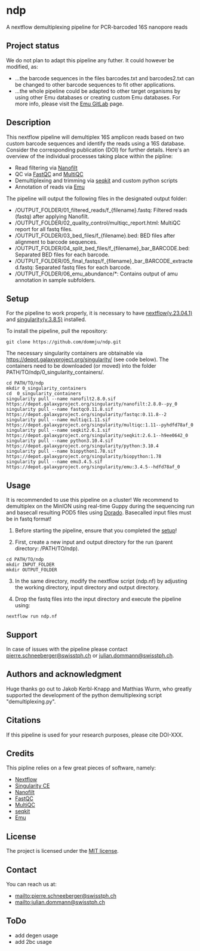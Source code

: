 # ndp
A nextflow demultiplexing pipeline for PCR-barcoded 16S nanopore reads

## Project status
We do not plan to adapt this pipeline any futher. It could however be modified, as:

* ...the barcode sequences in the files barcodes.txt and barcodes2.txt can be changed to other barcode sequences to fit other applications.
* ...the whole pipeline could be adapted to other target organisms by using other Emu databases or creating custom Emu databases. For more info, please visit the [Emu GitLab](https://gitlab.com/treangenlab/emu) page.

## Description

This nextflow pipeline will demultiplex 16S amplicon reads based on two custom barcode sequences and identify the reads using a 16S database. Consider the corresponding publication (DOI) for further details. Here's an overview of the individual processes taking place within the pipline:

* Read filtering via [Nanofilt](https://github.com/wdecoster/nanofilt)
* QC via [FastQC](https://github.com/s-andrews/FastQC) and [MultiQC](https://multiqc.info/)
* Demultiplexing and trimming via [seqkit](https://github.com/shenwei356/seqkit) and custom python scripts
* Annotation of reads via [Emu](https://gitlab.com/treangenlab/emu)

The pipeline will output the following files in the designated output folder:
* /OUTPUT_FOLDER/01_filtered_reads/f_{filename}.fastq: Filtered reads (fastq) after applying Nanofilt.
* /OUTPUT_FOLDER/02_quality_control/multiqc_report.html: MultiQC report for all fastq files.
* /OUTPUT_FOLDER/03_bed_files/f_{filename}.bed: BED files after alignment to barcode sequences.
* /OUTPUT_FOLDER/04_split_bed_files/f_{filename}_bar_BARCODE.bed: Separated BED files for each barcode.
* /OUTPUT_FOLDER/05_final_fastqs/f_{filename}_bar_BARCODE_extracted.fastq: Separated fastq files for each barcode.
* /OUTPUT_FOLDER/06_emu_abundance/*: Contains output of amu annotation in sample subfolders.

## Setup

For the pipeline to work properly, it is necessary to have [nextflow(v.23.04.1)](https://github.com/nextflow-io/nextflow) and [singularity(v.3.8.5)](https://github.com/sylabs/singularity) installed.

To install the pipeline, pull the repository:

```
git clone https://github.com/dommju/ndp.git
```

The necessary singularity containers are obtainable via https://depot.galaxyproject.org/singularity/ (see code below). The containers need to be downloaded (or moved) into the folder PATH/TO/ndp/0_singularity_containers/.

```
cd PATH/TO/ndp
mkdir 0_singularity_containers
cd  0_singularity_containers
singularity pull --name nanofilt2.8.0.sif https://depot.galaxyproject.org/singularity/nanofilt:2.8.0--py_0
singularity pull --name fastqc0.11.8.sif https://depot.galaxyproject.org/singularity/fastqc:0.11.8--2
singularity pull --name multiqc1.11.sif https://depot.galaxyproject.org/singularity/multiqc:1.11--pyhdfd78af_0
singularity pull --name seqkit2.6.1.sif https://depot.galaxyproject.org/singularity/seqkit:2.6.1--h9ee0642_0
singularity pull --name python3.10.4.sif https://depot.galaxyproject.org/singularity/python:3.10.4
singularity pull --name biopython1.78.sif https://depot.galaxyproject.org/singularity/biopython:1.78
singularity pull --name emu3.4.5.sif https://depot.galaxyproject.org/singularity/emu:3.4.5--hdfd78af_0
```

## Usage

It is recommended to use this pipeline on a cluster! 
We recommend to demultiplex on the MinION using real-time Guppy during the sequencing run and basecall resulting POD5 files using [Dorado](https://github.com/nanoporetech/dorado). 
Basecalled input files must be in fastq format!

1) Before starting the pipeline, ensure that you completed the [setup](##Setup)!

2) First, create a new input and output directory for the run (parent directory: /PATH/TO/ndp).

```
cd PATH/TO/ndp
mkdir INPUT_FOLDER
mkdir OUTPUT_FOLDER
```
3) In the same directory, modify the nextflow script (ndp.nf) by adjusting the working directory, input directory and output directory.

4) Drop the fastq files into the input directory and execute the pipeline using:

```
nextflow run ndp.nf
```

## Support
In case of issues with the pipeline please contact pierre.schneeberger@swisstph.ch or julian.dommann@swisstph.ch.

## Authors and acknowledgment
Huge thanks go out to Jakob Kerbl-Knapp and Matthias Wurm, who greatly supported the development of the python demultiplexing script "demultiplexing.py".

## Citations
If this pipeline is used for your research purposes, please cite DOI-XXX.

## Credits
This pipline relies on a few great pieces of software, namely:

* [Nextflow](https://github.com/nextflow-io/nextflow)
* [Singularity CE](https://github.com/sylabs/singularity)
* [Nanofilt](https://github.com/wdecoster/nanofilt)
* [FastQC](https://github.com/s-andrews/FastQC)
* [MultiQC](https://multiqc.info/)
* [seqkit](https://github.com/shenwei356/seqkit)
* [Emu](https://gitlab.com/treangenlab/emu)

## License

The project is licensed under the [MIT license](LICENSE).

## Contact

You can reach us at: 
* <mailto:pierre.schneeberger@swisstph.ch>
* <mailto:julian.dommann@swisstph.ch>

## ToDo
* add degen usage
* add 2bc usage